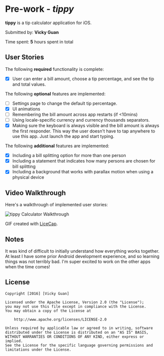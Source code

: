 # Pre-work - *tippy*

**tippy** is a tip calculator application for iOS.

Submitted by: **Vicky Guan**

Time spent: **5** hours spent in total

## User Stories

The following **required** functionality is complete:

* [x] User can enter a bill amount, choose a tip percentage, and see the tip and total values.

The following **optional** features are implemented:
* [ ] Settings page to change the default tip percentage.
* [x] UI animations
* [ ] Remembering the bill amount across app restarts (if <10mins)
* [ ] Using locale-specific currency and currency thousands separators.
* [x] Making sure the keyboard is always visible and the bill amount is always the first responder. This way the user doesn't have to tap anywhere to use this app. Just launch the app and start typing.

The following **additional** features are implemented:

- [x] Including a bill splitting option for more than one person
- [x] Including a statement that indicates how many persons are chosen for bill splitting
- [x] Including a background that works with parallax motion when using a physical device

## Video Walkthrough 

Here's a walkthrough of implemented user stories:

<img src='http://imgur.com/a/1zJqB' title='tippy Calculator Walkthrough' width='' alt='tippy Calculator Walkthrough' />

GIF created with [LiceCap](http://www.cockos.com/licecap/).

## Notes

It was kind of difficult to initially understand how everything works together. At least I have some prior Android development experience, and so
learning things was not terribly bad. I'm super excited to work on the other apps when the time comes!

## License

    Copyright [2016] [Vicky Guan]

    Licensed under the Apache License, Version 2.0 (the "License");
    you may not use this file except in compliance with the License.
    You may obtain a copy of the License at

        http://www.apache.org/licenses/LICENSE-2.0

    Unless required by applicable law or agreed to in writing, software
    distributed under the License is distributed on an "AS IS" BASIS,
    WITHOUT WARRANTIES OR CONDITIONS OF ANY KIND, either express or implied.
    See the License for the specific language governing permissions and
    limitations under the License.
